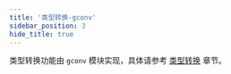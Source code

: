 ```yaml
---
title: '类型转换-gconv'
sidebar_position: 3
hide_title: true
---
```


类型转换功能由 `gconv` 模块实现，具体请参考 [类型转换](../../1-核心组件-重点/7-类型转换/7-类型转换.md) 章节。